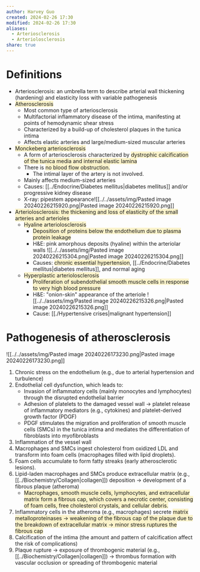 ```yaml
---
author: Harvey Guo
created: 2024-02-26 17:30
modified: 2024-02-26 17:30
aliases:
  - Arteriosclerosis
  - Arteriolosclerosis
share: true
---
```


# Definitions
- Arteriosclerosis: an umbrella term to describe arterial wall thickening (hardening) and elasticity loss with variable pathogenesis
- <span style="background:rgba(240, 200, 0, 0.2)">Atherosclerosis</span>
	- Most common type of arteriosclerosis
	- Multifactorial inflammatory disease of the intima, manifesting at points of hemodynamic shear stress
	- Characterized by a build-up of cholesterol plaques in the tunica intima 
	- Affects elastic arteries and large/medium-sized muscular arteries
- <span style="background:rgba(240, 200, 0, 0.2)">Monckeberg arteriosclerosis</span>
	- A form of arteriosclerosis characterized by <span style="background:rgba(240, 200, 0, 0.2)">dystrophic calcification of the tunica media and internal elastic lamina</span>
	- There is <span style="background:rgba(240, 200, 0, 0.2)">no blood flow obstruction. </span>
		- The intimal layer of the artery is not involved.
	- Mainly affects medium-sized arteries
	- Causes: [[../Endocrine/Diabetes mellitus|diabetes mellitus]] and/or progressive kidney disease
	- X-ray: pipestem appearance![[../../assets/img/Pasted image 20240226215920.png|Pasted image 20240226215920.png]]
- <span style="background:rgba(240, 200, 0, 0.2)">Arteriolosclerosis: the thickening and loss of elasticity of the small arteries and arterioles</span>
	- <span style="background:rgba(240, 200, 0, 0.2)">Hyaline arteriolosclerosis</span>
		- <span style="background:rgba(240, 200, 0, 0.2)">Deposition of proteins below the endothelium due to plasma protein leakage</span>
		- H&E: pink amorphous deposits (hyaline) within the arteriolar walls ![[../../assets/img/Pasted image 20240226215304.png|Pasted image 20240226215304.png]]
		- Causes: <span style="background:rgba(240, 200, 0, 0.2)">chronic essential hypertension</span>, [[../Endocrine/Diabetes mellitus|diabetes mellitus]], and normal aging
	- <span style="background:rgba(240, 200, 0, 0.2)">Hyperplastic arteriolosclerosis</span>
		- <span style="background:rgba(240, 200, 0, 0.2)">Proliferation of subendothelial smooth muscle cells in response to very high blood pressure</span>
		- H&E: "onion-skin" appearance of the arteriole ![[../../assets/img/Pasted image 20240226215326.png|Pasted image 20240226215326.png]]
		- Cause: [[./Hypertensive crises|malignant hypertension]]
# Pathogenesis of atherosclerosis
![[../../assets/img/Pasted image 20240226173230.png|Pasted image 20240226173230.png]]
1. Chronic stress on the endothelium (e.g., due to arterial hypertension and turbulence)
2. Endothelial cell dysfunction, which leads to:
	- Invasion of inflammatory cells (mainly monocytes and lymphocytes) through the disrupted endothelial barrier
	- Adhesion of platelets to the damaged vessel wall → platelet release of inflammatory mediators (e.g., cytokines) and platelet-derived growth factor (PDGF)
	- PDGF stimulates the migration and proliferation of smooth muscle cells (SMCs) in the tunica intima and mediates the differentiation of fibroblasts into myofibroblasts
3. Inflammation of the vessel wall
4. Macrophages and SMCs ingest cholesterol from oxidized LDL  and transform into foam cells (macrophages filled with lipid droplets). 
5. Foam cells accumulate to form fatty streaks (early atherosclerotic lesions).
6. Lipid-laden macrophages and SMCs produce extracellular matrix (e.g., [[../Biochemistry/Collagen|collagen]]) deposition → development of a fibrous plaque (atheroma) 
	- <span style="background:rgba(240, 200, 0, 0.2)">Macrophages, smooth muscle cells, lymphocytes, and extracellular matrix form a fibrous cap, which covers a necrotic center, consisting of foam cells, free cholesterol crystals, and cellular debris.</span>
7. Inflammatory cells in the atheroma (e.g., macrophages) secrete <span style="background:rgba(240, 200, 0, 0.2)">matrix metalloproteinases → weakening of the fibrous cap of the plaque due to the breakdown of extracellular matrix → minor stress ruptures the fibrous cap</span>
8. Calcification of the intima (the amount and pattern of calcification affect the risk of complications) 
9. Plaque rupture → exposure of thrombogenic material (e.g., [[../Biochemistry/Collagen|collagen]]) → thrombus formation with vascular occlusion or spreading of thrombogenic material 
